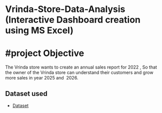 # Vrinda-Store-Data-Analysis (Interactive Dashboard creation using MS Excel) 
# #project Objective
The Vrinda store wants to create an annual sales report for 2022 , So that the owner of the Vrinda store can understand their customers and grow more sales in year 2025 and  2026.
## Dataset used
- <a href="https://github.com/Muneerkhan07/Data-Analysis-Dashboard/commit/23078f5142c466ac9bca41c6d9977c7e3b58f0ec">Dataset</a>
